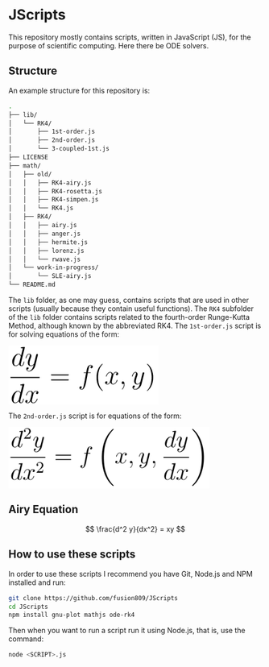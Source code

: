 # JScripts
This repository mostly contains scripts, written in JavaScript (JS), for the purpose of scientific computing. Here there be ODE solvers.

## Structure
An example structure for this repository is:

```bash
.
├── lib/
│   └── RK4/
│       ├── 1st-order.js
│       ├── 2nd-order.js
│       └── 3-coupled-1st.js
├── LICENSE
├── math/
│   ├── old/
│   │   ├── RK4-airy.js
│   │   ├── RK4-rosetta.js
│   │   ├── RK4-simpen.js
│   │   └── RK4.js
│   ├── RK4/
│   │   ├── airy.js
│   │   ├── anger.js
│   │   ├── hermite.js
│   │   ├── lorenz.js
│   │   └── rwave.js
│   └── work-in-progress/
│       └── SLE-airy.js
└── README.md
```

The `lib` folder, as one may guess, contains scripts that are used in other scripts (usually because they contain useful functions). The `RK4` subfolder of the `lib` folder contains scripts related to the fourth-order Runge-Kutta Method, although known by the abbreviated RK4. The `1st-order.js` script is for solving equations of the form:

<img src="images/generalized-1st-order-eq.png" align="center" border="0" alt="\frac{dy}{dx} = f(x,y)" width="298" height="117" />

The `2nd-order.js` script is for equations of the form:

<img src="images/generalized-2nd-order-eq.png" align="center" border="0" alt="\frac{d^2 y}{dx^2} = f\left(x,y,\frac{dy}{dx}\right)" width="400" height="122" />


## Airy Equation
<script src='https://cdn.mathjax.org/mathjax/latest/MathJax.js?config=TeX-AMS-MML_HTMLorMML'></script>
<script type="text/x-mathjax-config">
MathJax.Hub.Config({
  tex2jax: {inlineMath: [['$','$'], ['\\(','\\)']]}
});
</script>

$$ \frac{d^2 y}{dx^2} = xy $$

## How to use these scripts
In order to use these scripts I recommend you have Git, Node.js and NPM installed and run:

```bash
git clone https://github.com/fusion809/JScripts
cd JScripts
npm install gnu-plot mathjs ode-rk4
```

Then when you want to run a script run it using Node.js, that is, use the command:

```bash
node <SCRIPT>.js
```

